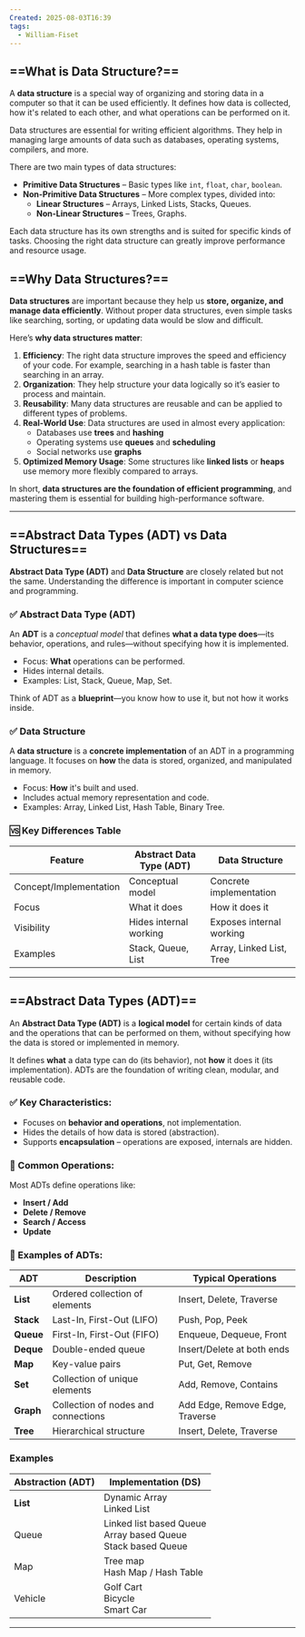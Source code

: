 ```yaml
---
Created: 2025-08-03T16:39
tags:
  - William-Fiset
---
```

## ==What is Data Structure?==

A **data structure** is a special way of organizing and storing data in a computer so that it can be used efficiently. It defines how data is collected, how it's related to each other, and what operations can be performed on it.

Data structures are essential for writing efficient algorithms. They help in managing large amounts of data such as databases, operating systems, compilers, and more.

There are two main types of data structures:

- **Primitive Data Structures** – Basic types like `int`, `float`, `char`, `boolean`.
- **Non-Primitive Data Structures** – More complex types, divided into:
    - **Linear Structures** – Arrays, Linked Lists, Stacks, Queues.
    - **Non-Linear Structures** – Trees, Graphs.

Each data structure has its own strengths and is suited for specific kinds of tasks. Choosing the right data structure can greatly improve performance and resource usage.

  

## ==Why Data Structures?==

**Data structures** are important because they help us **store, organize, and manage data efficiently**. Without proper data structures, even simple tasks like searching, sorting, or updating data would be slow and difficult.

Here’s **why data structures matter**:

1. **Efficiency**: The right data structure improves the speed and efficiency of your code. For example, searching in a hash table is faster than searching in an array.
2. **Organization**: They help structure your data logically so it’s easier to process and maintain.
3. **Reusability**: Many data structures are reusable and can be applied to different types of problems.
4. **Real-World Use**: Data structures are used in almost every application:
    - Databases use **trees** and **hashing**
    - Operating systems use **queues** and **scheduling**
    - Social networks use **graphs**
5. **Optimized Memory Usage**: Some structures like **linked lists** or **heaps** use memory more flexibly compared to arrays.

In short, **data structures are the foundation of efficient programming**, and mastering them is essential for building high-performance software.

  

---

  

## ==Abstract Data Types (ADT) vs Data Structures==

**Abstract Data Type (ADT)** and **Data Structure** are closely related but not the same. Understanding the difference is important in computer science and programming.

  

### ✅ Abstract Data Type (ADT)

An **ADT** is a _conceptual model_ that defines **what a data type does**—its behavior, operations, and rules—without specifying how it is implemented.

- Focus: **What** operations can be performed.
- Hides internal details.
- Examples: List, Stack, Queue, Map, Set.

Think of ADT as a **blueprint**—you know how to use it, but not how it works inside.

  

### ✅ Data Structure

A **data structure** is a **concrete implementation** of an ADT in a programming language. It focuses on **how** the data is stored, organized, and manipulated in memory.

- Focus: **How** it's built and used.
- Includes actual memory representation and code.
- Examples: Array, Linked List, Hash Table, Binary Tree.

  

### 🆚 Key Differences Table

|Feature|Abstract Data Type (ADT)|Data Structure|
|---|---|---|
|Concept/Implementation|Conceptual model|Concrete implementation|
|Focus|What it does|How it does it|
|Visibility|Hides internal working|Exposes internal working|
|Examples|Stack, Queue, List|Array, Linked List, Tree|

---

  

## ==Abstract Data Types (ADT)==

An **Abstract Data Type (ADT)** is a **logical model** for certain kinds of data and the operations that can be performed on them, without specifying how the data is stored or implemented in memory.

It defines **what** a data type can do (its behavior), not **how** it does it (its implementation). ADTs are the foundation of writing clean, modular, and reusable code.

  

### ✅ Key Characteristics:

- Focuses on **behavior and operations**, not implementation.
- Hides the details of how data is stored (abstraction).
- Supports **encapsulation** – operations are exposed, internals are hidden.

  

### 🧰 Common Operations:

Most ADTs define operations like:

- **Insert / Add**
- **Delete / Remove**
- **Search / Access**
- **Update**

  

### 🧱 Examples of ADTs:

|ADT|Description|Typical Operations|
|---|---|---|
|**List**|Ordered collection of elements|Insert, Delete, Traverse|
|**Stack**|Last-In, First-Out (LIFO)|Push, Pop, Peek|
|**Queue**|First-In, First-Out (FIFO)|Enqueue, Dequeue, Front|
|**Deque**|Double-ended queue|Insert/Delete at both ends|
|**Map**|Key-value pairs|Put, Get, Remove|
|**Set**|Collection of unique elements|Add, Remove, Contains|
|**Graph**|Collection of nodes and connections|Add Edge, Remove Edge, Traverse|
|**Tree**|Hierarchical structure|Insert, Delete, Traverse|

### Examples

|Abstraction (ADT)|Implementation (DS)|
|---|---|
|**List**|Dynamic Array  <br>Linked List|
|Queue|Linked list based Queue  <br>Array based Queue  <br>Stack based Queue|
|Map|Tree map  <br>Hash Map / Hash Table|
|Vehicle|Golf Cart  <br>Bicycle  <br>Smart Car|

---